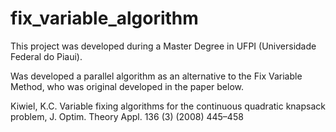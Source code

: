# fix_variable_algorithm

This project was developed during a Master Degree in UFPI (Universidade Federal do Piaui).

Was developed a parallel algorithm as an alternative to the Fix Variable Method, who was original developed in the paper below.

Kiwiel, K.C. Variable fixing algorithms for the continuous quadratic knapsack problem, J. Optim. Theory Appl. 136 (3) (2008) 445–458
